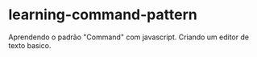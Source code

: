 # learning-command-pattern
Aprendendo o padrão "Command" com javascript. Criando um editor de texto basico.
